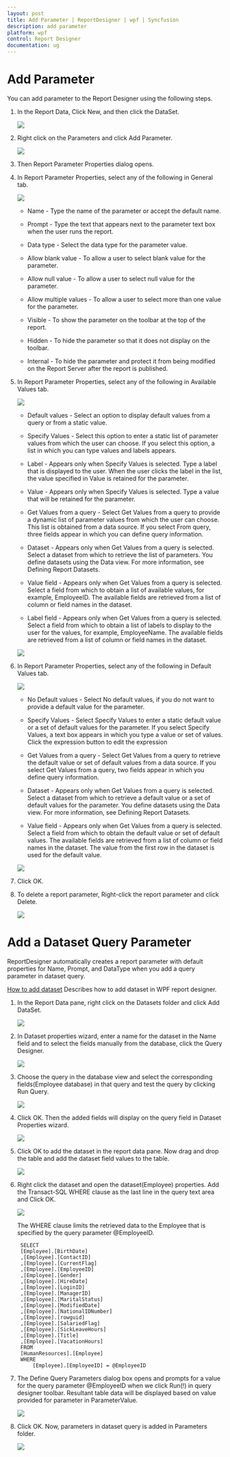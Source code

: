 ```yaml
---
layout: post
title: Add Parameter | ReportDesigner | wpf | Syncfusion
description: add parameter
platform: wpf
control: Report Designer
documentation: ug
---
```


# Add Parameter

You can add parameter to the Report Designer using the following steps.

1. In the Report Data, Click New, and then click the DataSet.

   ![](Add-Parameter_images/Add-Parameter_img1.png)

2. Right click on the Parameters and click Add Parameter.

   ![](Add-Parameter_images/Add-Parameter_img2.png)

3. Then Report Parameter Properties dialog opens.

4. In Report Parameter Properties, select any of the following in General tab.

   ![](Add-Parameter_images/Add-Parameter_img3.png)

   * Name - Type the name of the parameter or accept the default name. 
   
   * Prompt -  Type the text that appears next to the parameter text box when the user runs the report.
   
   * Data type - Select the data type for the parameter value.
   
   * Allow blank value - To allow a user to select blank value for the parameter.
   
   * Allow null value - To allow a user to select null value for the parameter.
   
   * Allow multiple values - To allow a user to select more than one value for the parameter. 
   
   * Visible - To show the parameter on the toolbar at the top of the report.
   
   * Hidden - To hide the parameter so that it does not display on the toolbar. 
   
   * Internal - To hide the parameter and protect it from being modified on the Report Server after the report is published. 

5. In Report Parameter Properties, select any of the following in Available Values tab. 

   ![](Add-Parameter_images/Add-Parameter_img4.png)

   * Default values - Select an option to display default values from a query or from a static value.

   * Specify Values - Select this option to enter a static list of parameter values from which the user can choose. If you select this option, a list in which you can type values and labels appears.

   * Label - Appears only when Specify Values is selected. Type a label that is displayed to the user. When the user clicks the label in the list, the value specified in Value is retained for the parameter.

   * Value - Appears only when Specify Values is selected. Type a value that will be retained for the parameter.
   
   * Get Values from a query - Select Get Values from a query to provide a dynamic list of parameter values from which the user can choose. This list is obtained from a data source. If you select From query, three fields appear in which you can define query information.

   * Dataset - Appears only when Get Values from a query is selected. Select a dataset from which to retrieve the list of parameters. You define datasets using the Data view. For more information, see Defining Report Datasets.

   * Value field - Appears only when Get Values from a query is selected. Select a field from which to obtain a list of available values, for example, EmployeeID. The available fields are retrieved from a list of column or field names in the dataset.

   * Label field - Appears only when Get Values from a query is selected. Select a field from which to obtain a list of labels to display to the user for the values, for example, EmployeeName. The available fields are retrieved from a list of column or field names in the dataset.

   ![](Add-Parameter_images/Add-Parameter_img5.png)
   
6. In Report Parameter Properties, select any of the following in Default Values tab. 

   ![](Add-Parameter_images/Add-Parameter_img6.png)

   * No Default values - Select No default values, if you do not want to provide a default value for the parameter.

   * Specify Values - Select Specify Values to enter a static default value or a set of default values for the parameter. If you select Specify Values, a text box appears in which you type a value or set of values. Click the expression button to edit the expression

   * Get Values from a query - Select Get Values from a query to retrieve the default value or set of default values from a data source. If you select Get Values from a query, two fields appear in which you define query information.

   * Dataset - Appears only when Get Values from a query is selected. Select a dataset from which to retrieve a default value or a set of default values for the parameter. You define datasets using the Data view. For more information, see Defining Report Datasets.

   * Value field - Appears only when Get Values from a query is selected. Select a field from which to obtain the default value or set of default values. The available fields are retrieved from a list of column or field names in the dataset. The value from the first row in the dataset is used for the default value.

   ![](Add-Parameter_images/Add-Parameter_img7.png)
   
7. Click OK.

8. To delete a report parameter, Right-click the report parameter and click Delete. 

   ![](Add-Parameter_images/Add-Parameter_img8.png)

# Add a Dataset Query Parameter

ReportDesigner automatically creates a report parameter with default properties for Name, Prompt, and DataType when you add a query parameter in dataset query. 

[How to add dataset](/wpf/ReportDesigner/Add-DataSet)
Describes how to add dataset in WPF report designer.

1. In the Report Data pane, right click on the Datasets folder and click Add DataSet.

	![](Add-Parameter_images/Add-Parameter_img9.png)

2. In Dataset properties wizard, enter a name for the dataset in the Name field and to select the fields manually from the database, click the Query Designer.

	![](Add-Parameter_images/Add-Parameter_img10.png)
	
3. Choose the query in the database view and select the corresponding fields(Employee database) in that query and test the query by clicking Run Query.

	![](Add-Parameter_images/Add-Parameter_img11.png)
	
4. Click OK. Then the added fields will display on the query field in Dataset Properties wizard.

	![](Add-Parameter_images/Add-Parameter_img12.png)

5. Click OK to add the dataset in the report data pane. Now drag and drop the table and add the dataset field values to the table.

      ![](Add-Parameter_images/Add-Parameter_img13.png)

6. Right click the dataset and open the dataset(Employee) properties. Add the Transact-SQL WHERE clause as the last line in the query text area and Click OK.

	![](Add-Parameter_images/Add-Parameter_img14.png)
	
	The WHERE clause limits the retrieved data to the Employee that is specified by the query parameter @EmployeeID.

		SELECT 
		[Employee].[BirthDate]
		,[Employee].[ContactID]
		,[Employee].[CurrentFlag]
		,[Employee].[EmployeeID]
		,[Employee].[Gender]
		,[Employee].[HireDate]
		,[Employee].[LoginID]
		,[Employee].[ManagerID]
		,[Employee].[MaritalStatus]
		,[Employee].[ModifiedDate]
		,[Employee].[NationalIDNumber]
		,[Employee].[rowguid]
		,[Employee].[SalariedFlag]
		,[Employee].[SickLeaveHours]
		,[Employee].[Title]
		,[Employee].[VacationHours]
		FROM 
		[HumanResources].[Employee]
		WHERE
            [Employee].[EmployeeID] = @EmployeeID
	
7. The Define Query Parameters dialog box opens and prompts for a value for the query parameter @EmployeeID when we click Run(!) in query designer toolbar. Resultant table data will be displayed based on value provided for parameter in ParameterValue.

	![](Add-Parameter_images/Add-Parameter_img15.png)
	
8. Click OK. Now, parameters in dataset query is added in Parameters folder.

	![](Add-Parameter_images/Add-Parameter_img16.png)